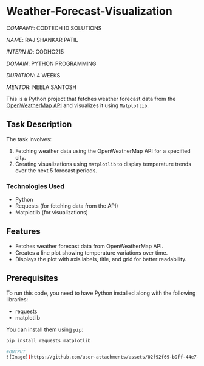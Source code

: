 
# Weather-Forecast-Visualization

*COMPANY*: CODTECH ID SOLUTIONS

*NAME*: RAJ SHANKAR PATIL

*INTERN ID*: CODHC215

*DOMAIN*: PYTHON PROGRAMMING

*DURATION*: 4 WEEKS

*MENTOR*: NEELA SANTOSH

This is a Python project that fetches weather forecast data from the [OpenWeatherMap API](https://openweathermap.org/) and visualizes it using `Matplotlib`.

## Task Description

The task involves:
1. Fetching weather data using the OpenWeatherMap API for a specified city.
2. Creating visualizations using `Matplotlib` to display temperature trends over the next 5 forecast periods.

### Technologies Used
- Python
- Requests (for fetching data from the API)
- Matplotlib (for visualizations)

## Features
- Fetches weather forecast data from OpenWeatherMap API.
- Creates a line plot showing temperature variations over time.
- Displays the plot with axis labels, title, and grid for better readability.

## Prerequisites
To run this code, you need to have Python installed along with the following libraries:
- requests
- matplotlib

You can install them using `pip`:

```bash
pip install requests matplotlib

#OUTPUT
![Image](https://github.com/user-attachments/assets/02f92f69-b9ff-44e7-acab-38275fcb114a)
